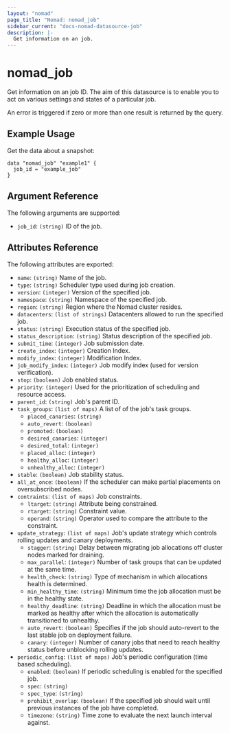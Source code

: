 ```yaml
---
layout: "nomad"
page_title: "Nomad: nomad_job"
sidebar_current: "docs-nomad-datasource-job"
description: |-
  Get information on an job.
---
```


# nomad_job

Get information on an job ID. The aim of this datasource is to enable
you to act on various settings and states of a particular job.

An error is triggered if zero or more than one result is returned by the query.

## Example Usage

Get the data about a snapshot:

```hcl
data "nomad_job" "example1" {
  job_id = "example_job"
}
```

## Argument Reference

The following arguments are supported:

* `job_id`: `(string)` ID of the job.

## Attributes Reference

The following attributes are exported:

* `name`: `(string)` Name of the job.
* `type`: `(string)` Scheduler type used during job creation.
* `version`: `(integer)` Version of the specified job.
* `namespace`: `(string)` Namespace of the specified job.
* `region`: `(string)` Region where the Nomad cluster resides.
* `datacenters`: `(list of strings)` Datacenters allowed to run the specified job.
* `status`: `(string)` Execution status of the specified job.
* `status_description`: `(string)` Status description of the specified job.
* `submit_time`: `(integer)` Job submission date.
* `create_index`: `(integer)` Creation Index.
* `modify_index`: `(integer)` Modification Index.
* `job_modify_index`: `(integer)` Job modify index (used for version verification).
* `stop`: `(boolean)` Job enabled status.
* `priority`: `(integer)` Used for the prioritization of scheduling and resource access.
* `parent_id`: `(string)` Job's parent ID.
* `task_groups`: `(list of maps)` A list of of the job's task groups.
  * `placed_canaries`: `(string)`
  * `auto_revert`: `(boolean)`
  * `promoted`: `(boolean)`
  * `desired_canaries`: `(integer)`
  * `desired_total`: `(integer)`
  * `placed_alloc`: `(integer)`
  * `healthy_alloc`: `(integer)`
  * `unhealthy_alloc`: `(integer)`
* `stable`: `(boolean)` Job stability status.
* `all_at_once`: `(boolean)`  If the scheduler can make partial placements on oversubscribed nodes.
* `contraints`: `(list of maps)` Job constraints.
  * `ltarget`: `(string)` Attribute being constrained.
  * `rtarget`: `(string)` Constraint value.
  * `operand`: `(string)` Operator used to compare the attribute to the constraint.
* `update_strategy`: `(list of maps)` Job's update strategy which controls rolling updates and canary deployments.
  * `stagger`: `(string)` Delay between migrating job allocations off cluster nodes marked for draining.
  * `max_parallel`: `(integer)` Number of task groups that can be updated at the same time.
  * `health_check`: `(string)` Type of mechanism in which allocations health is determined.
  * `min_healthy_time`: `(string)` Minimum time the job allocation must be in the healthy state.
  * `healthy_deadline`: `(string)` Deadline in which the allocation must be marked as healthy after which the allocation is automatically transitioned to unhealthy.
  * `auto_revert`: `(boolean)` Specifies if the job should auto-revert to the last stable job on deployment failure.
  * `canary`: `(integer)` Number of canary jobs that need to reach healthy status before unblocking rolling updates.
* `periodic_config`: `(list of maps)` Job's periodic configuration (time based scheduling).
  * `enabled`: `(boolean)` If periodic scheduling is enabled for the specified job.
  * `spec`: `(string)`
  * `spec_type`: `(string)`
  * `prohibit_overlap`: `(boolean)`  If the specified job should wait until previous instances of the job have completed.
  * `timezone`: `(string)` Time zone to evaluate the next launch interval against.
